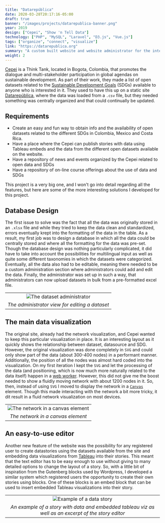 ```yaml
---
title: "Datarepública"
date: 2020-03-28T20:17:16-05:00
draft: true
banner: "/images/projects/datarepublica-banner.png"
year: 2019
design: ["Cepei", "Show 'n Tell Data"]
technology: ["PHP", "MySQL", "Laravel", "D3.js", "Vue.js"]
tags: ["organize", "connect", "visualize"]
link: "https://datarepublica.org"
summary: "A custom built website and website administrator for the interactive visualization of open SDG (Sustainable Development Goals) datasets available for Colombia, Mexico and Costa Rica"
weight: 2
---
```


[Cepei](http://cepei.org) is a Think Tank, located in Bogota, Colombia, that promotes the dialogue and multi-stakeholder participation in global agendas on sustainable development. As part of their work, they made a list of open datasets related to the [Sustainable Development Goals]("https://www.un.org/sustainabledevelopment/") (SDGs) available to anyone who is interested in it. They used to have this up on a static site [Datarepública](https://datarepublica.org), where the data was loaded from a `.csv` file, but they needed something was centrally organized and that could continually be updated.

## Requirements

* Create an easy and fun way to obtain info and the availability of open datasets related to the different SDGs in Colombia, Mexico and Costa Rica.
* Have a place where the Cepei can publish stories with data using Tableau embeds and the data from the different open datasets available on the website.
* Have a repository of news and events organized by the Cepei related to open data and SDGs
* Have a repository of on-line course offerings about the use of data and SDGs

This project is a very big one, and I won't go into detail regarding all the features, but here are some of the more interesting solutions I developed for this project.

## Database Design
The first issue to solve was the fact that all the data was originally stored in an `.xlsx` file and while they tried to keep the data clean and standardized, errors eventually krept into the formatting of the data in the table.  As a result, my first job was to design a database in which all the data could be centrally stored and where all the formatting for the data was pre-set. Though the database design was nothing particularly complicated, it did have to take into account the possibilities for multilingual input as well as quite some different taxonomies in which the datasets were categorized. Eventually, all the data also had to be editable, meaning there needed to be a custom administration section where administrators could add and edit the data. Finally, the administrator was set up in such a way, that administrators can now upload datasets in bulk from a pre-formatted excel file.

|   |
| :----: |
| ![The dataset administrator](/images/projects/datarepublica-admin-data.png) |
| *The administrator view for editing a dataset* |

## The main data visualization
The original site, already had the network visualization, and Cepei wanted to keep this particular visualization in place. It is an interesting layout as it quickly shows the relationship between dataset, datasource and SDG. However, the original visualization was done completely in `SVG` and could only show part of the data (about 300-400 nodes) in a performant manner. Additionally, the position of all the nodes was almost hard coded into the visualization. On my first iteration I kept the `SVG` and let the processing of the data (and positioning, which is now much more naturally related to the data itself) happen in a [web worker](https://developer.mozilla.org/en-US/docs/Web/API/Web_Workers_API). However, this did not give me the boost needed to show a fluidly moving network with about 1200 nodes in it. So, then, instead of using `SVG` I moved to display the network in a [`Canvas`](https://developer.mozilla.org/en-US/docs/Web/API/Canvas_API) element. Though this made interacting with the network a bit more tricky, it dit result in a fluid network visualization on most devices.

|   |
| :----: |
| ![The network in a canvas element](/images/projects/datarepublica-network.png)
| *The network in a canvas element* |

## An easy-to-use editor
Another new feature of the website was the possibility for any registered user to create datastories using the datasets available from the site and embedding data visualizations from [Tableau](https://www.tableau.com/) into their stories. This meant that the text editor has to be easy enough to use without giving to many detailed options to change the layout of a story. So, with a little bit of inspiration from the Gutenberg blocks used by Wordpress, I developed a similar system which registered users the opportunity to create their own stories using blocks. One of these blocks is an embed block that can be used to insert embedded Tableau visualizations into their story.

|   |
| :----: |
| ![Example of a data story](/images/projects/datarepublica-story.png)
| *An example of a story with data and embedded tableau viz as well as an excerpt of the story editor* |